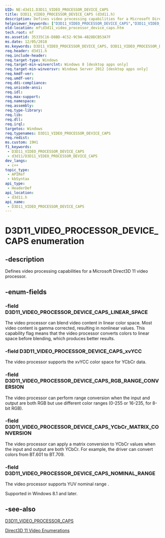```yaml
---
UID: NE:d3d11.D3D11_VIDEO_PROCESSOR_DEVICE_CAPS
title: D3D11_VIDEO_PROCESSOR_DEVICE_CAPS (d3d11.h)
description: Defines video processing capabilities for a Microsoft Direct3D 11 video processor.
helpviewer_keywords: ["D3D11_VIDEO_PROCESSOR_DEVICE_CAPS","D3D11_VIDEO_PROCESSOR_DEVICE_CAPS enumeration [Media Foundation]","D3D11_VIDEO_PROCESSOR_DEVICE_CAPS_LINEAR_SPACE","D3D11_VIDEO_PROCESSOR_DEVICE_CAPS_NOMINAL_RANGE","D3D11_VIDEO_PROCESSOR_DEVICE_CAPS_RGB_RANGE_CONVERSION","D3D11_VIDEO_PROCESSOR_DEVICE_CAPS_YCbCr_MATRIX_CONVERSION","D3D11_VIDEO_PROCESSOR_DEVICE_CAPS_xvYCC","d3d11/D3D11_VIDEO_PROCESSOR_DEVICE_CAPS","d3d11/D3D11_VIDEO_PROCESSOR_DEVICE_CAPS_LINEAR_SPACE","d3d11/D3D11_VIDEO_PROCESSOR_DEVICE_CAPS_NOMINAL_RANGE","d3d11/D3D11_VIDEO_PROCESSOR_DEVICE_CAPS_RGB_RANGE_CONVERSION","d3d11/D3D11_VIDEO_PROCESSOR_DEVICE_CAPS_YCbCr_MATRIX_CONVERSION","d3d11/D3D11_VIDEO_PROCESSOR_DEVICE_CAPS_xvYCC","mf.d3d11_video_processor_device_caps"]
old-location: mf\d3d11_video_processor_device_caps.htm
tech.root: mf
ms.assetid: 35335C16-D8BD-4C52-9C9A-4B28DCB53A7F
ms.date: 12/05/2018
ms.keywords: D3D11_VIDEO_PROCESSOR_DEVICE_CAPS, D3D11_VIDEO_PROCESSOR_DEVICE_CAPS enumeration [Media Foundation], D3D11_VIDEO_PROCESSOR_DEVICE_CAPS_LINEAR_SPACE, D3D11_VIDEO_PROCESSOR_DEVICE_CAPS_NOMINAL_RANGE, D3D11_VIDEO_PROCESSOR_DEVICE_CAPS_RGB_RANGE_CONVERSION, D3D11_VIDEO_PROCESSOR_DEVICE_CAPS_YCbCr_MATRIX_CONVERSION, D3D11_VIDEO_PROCESSOR_DEVICE_CAPS_xvYCC, d3d11/D3D11_VIDEO_PROCESSOR_DEVICE_CAPS, d3d11/D3D11_VIDEO_PROCESSOR_DEVICE_CAPS_LINEAR_SPACE, d3d11/D3D11_VIDEO_PROCESSOR_DEVICE_CAPS_NOMINAL_RANGE, d3d11/D3D11_VIDEO_PROCESSOR_DEVICE_CAPS_RGB_RANGE_CONVERSION, d3d11/D3D11_VIDEO_PROCESSOR_DEVICE_CAPS_YCbCr_MATRIX_CONVERSION, d3d11/D3D11_VIDEO_PROCESSOR_DEVICE_CAPS_xvYCC, mf.d3d11_video_processor_device_caps
req.header: d3d11.h
req.include-header: 
req.target-type: Windows
req.target-min-winverclnt: Windows 8 [desktop apps only]
req.target-min-winversvr: Windows Server 2012 [desktop apps only]
req.kmdf-ver: 
req.umdf-ver: 
req.ddi-compliance: 
req.unicode-ansi: 
req.idl: 
req.max-support: 
req.namespace: 
req.assembly: 
req.type-library: 
req.lib: 
req.dll: 
req.irql: 
targetos: Windows
req.typenames: D3D11_VIDEO_PROCESSOR_DEVICE_CAPS
req.redist: 
ms.custom: 19H1
f1_keywords:
 - D3D11_VIDEO_PROCESSOR_DEVICE_CAPS
 - d3d11/D3D11_VIDEO_PROCESSOR_DEVICE_CAPS
dev_langs:
 - c++
topic_type:
 - APIRef
 - kbSyntax
api_type:
 - HeaderDef
api_location:
 - d3d11.h
api_name:
 - D3D11_VIDEO_PROCESSOR_DEVICE_CAPS
---
```


# D3D11_VIDEO_PROCESSOR_DEVICE_CAPS enumeration


## -description

Defines video processing capabilities for a Microsoft Direct3D 11 video processor.

## -enum-fields

### -field D3D11_VIDEO_PROCESSOR_DEVICE_CAPS_LINEAR_SPACE

The video processor can blend video content in linear color space. Most video content is gamma corrected, resulting in nonlinear values. This capability flag means that the video processor converts colors to linear space before blending, which produces better results.

### -field D3D11_VIDEO_PROCESSOR_DEVICE_CAPS_xvYCC

The video processor supports the xvYCC color space for YCbCr data.

### -field D3D11_VIDEO_PROCESSOR_DEVICE_CAPS_RGB_RANGE_CONVERSION

The video processor can perform range conversion when the input and output are both RGB but use different color ranges (0-255 or 16-235, for 8-bit RGB).

### -field D3D11_VIDEO_PROCESSOR_DEVICE_CAPS_YCbCr_MATRIX_CONVERSION

The video processor can apply a matrix conversion to YCbCr values when the input and output are both YCbCr. For example, the driver can convert colors from BT.601 to BT.709.

### -field D3D11_VIDEO_PROCESSOR_DEVICE_CAPS_NOMINAL_RANGE

The video processor supports YUV nominal range . 

Supported in Windows 8.1 and later.

## -see-also

<a href="/windows/desktop/api/d3d11/ns-d3d11-d3d11_video_processor_caps">D3D11_VIDEO_PROCESSOR_CAPS</a>



<a href="/windows/desktop/medfound/direct3d-11-video-enumerations">Direct3D 11 Video Enumerations</a>